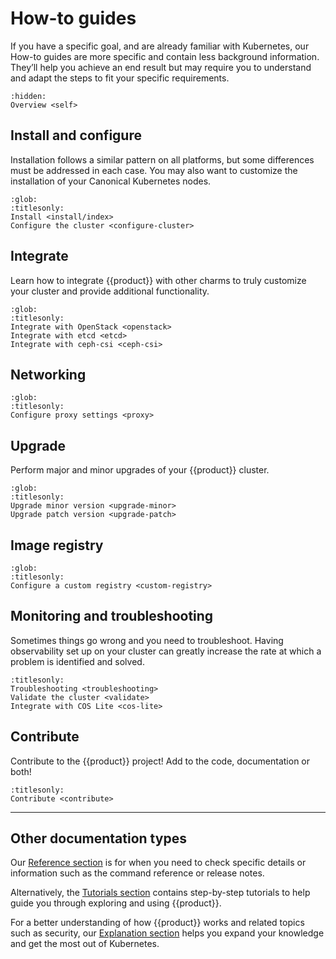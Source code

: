 # How-to guides

If you have a specific goal, and are already familiar with Kubernetes, our
How-to guides are more specific and contain less background information.
They’ll help you achieve an end result but may require you to understand and
adapt the steps to fit your specific requirements.

```{toctree}
:hidden:
Overview <self>
```

## Install and configure

Installation follows a similar pattern on all platforms, but some
differences must be addressed in each case. You may also want to customize the
installation of your Canonical Kubernetes nodes.

```{toctree}
:glob:
:titlesonly:
Install <install/index>
Configure the cluster <configure-cluster>
```

## Integrate

Learn how to integrate {{product}} with other charms to truly customize your
cluster and provide additional functionality.

```{toctree}
:glob:
:titlesonly:
Integrate with OpenStack <openstack>
Integrate with etcd <etcd>
Integrate with ceph-csi <ceph-csi>
```

## Networking

```{toctree}
:glob:
:titlesonly:
Configure proxy settings <proxy>
```

## Upgrade

Perform major and minor upgrades of your {{product}} cluster.

```{toctree}
:glob:
:titlesonly:
Upgrade minor version <upgrade-minor>
Upgrade patch version <upgrade-patch>

```

## Image registry

```{toctree}
:glob:
:titlesonly:
Configure a custom registry <custom-registry>
```

## Monitoring and troubleshooting

Sometimes things go wrong and you need to troubleshoot. Having observability
set up on your cluster can greatly increase the rate at which a problem is
identified and solved.

```{toctree}
:titlesonly:
Troubleshooting <troubleshooting>
Validate the cluster <validate>
Integrate with COS Lite <cos-lite>
```

## Contribute

Contribute to the {{product}} project! Add to the code, documentation or both!

```{toctree}
:titlesonly:
Contribute <contribute>
```

---

## Other documentation types

Our [Reference section] is for when you need to check specific details or
information such as the command reference or release notes.

Alternatively, the [Tutorials section] contains step-by-step tutorials to help
guide you through exploring and using {{product}}.

For a better understanding of how {{product}} works and related topics
such as security, our [Explanation section] helps you expand your knowledge
and get the most out of Kubernetes.

<!--LINKS -->
[Tutorials section]: ../tutorial/index
[Explanation section]: ../explanation/index
[Reference section]: ../reference/index
